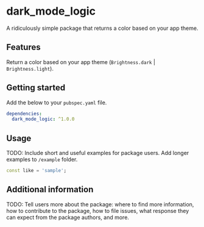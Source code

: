 # dark_mode_logic

A ridiculously simple package that returns a color based on your app theme.

## Features

Return a color based on your app theme (`Brightness.dark` | `Brightness.light`).

## Getting started

Add the below to your `pubspec.yaml` file.

```yaml
dependencies:
  dark_mode_logic: ^1.0.0
```

## Usage

TODO: Include short and useful examples for package users. Add longer examples
to `/example` folder. 

```dart
const like = 'sample';
```

## Additional information

TODO: Tell users more about the package: where to find more information, how to 
contribute to the package, how to file issues, what response they can expect 
from the package authors, and more.
